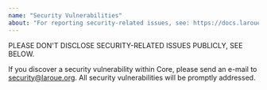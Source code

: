 ```yaml
---
name: "Security Vulnerabilities"
about: "For reporting security-related issues, see: https://docs.laroue.org/security/"
---
```


PLEASE DON'T DISCLOSE SECURITY-RELATED ISSUES PUBLICLY, SEE BELOW.

If you discover a security vulnerability within Core, please send an e-mail to security@laroue.org. All security vulnerabilities will be promptly addressed.
